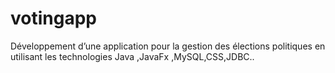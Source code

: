 # votingapp 
Développement d’une application pour la gestion des élections politiques en utilisant les technologies Java ,JavaFx ,MySQL,CSS,JDBC..
